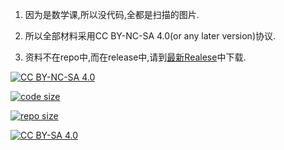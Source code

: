 <!--
 * @Github: https://github.com/Certseeds/MA212_2018F
 * @Organization: SUSTech
 * @Author: nanoseeds
 * @Date: 2020-09-06 11:50:36
 * @LastEditors: nanoseeds
 * @LastEditTime: 2020-09-06 11:55:10
 * @License: CC-BY-NC-SA_V4_0 or any later version 
 -->
1. 因为是数学课,所以没代码,全都是扫描的图片.

2. 所以全部材料采用CC BY-NC-SA 4.0(or any later version)协议.

3. 资料不在repo中,而在release中,请到[最新Realese](https://github.com/Certseeds/MA212_2018F/releases/latest)中下载.

[![CC BY-NC-SA 4.0](https://img.shields.io/badge/License-CC%20BY--NC--SA%204.0-orange)][cc_by_nc_sa_4_0]  

[![code size](https://img.shields.io/github/languages/code-size/Certseeds/tricks?color=%230099CC)]() 

[![repo size](https://img.shields.io/github/repo-size/Certseeds/tricks?color=%23CC9900)]()

[![CC BY-SA 4.0][cc_by_nc_sa_4_0_image]][cc_by_nc_sa_4_0]

[cc_by_nc_sa_4_0]: https://creativecommons.org/licenses/by-nc-sa/4.0/

[cc_by_nc_sa_4_0_image]: https://licensebuttons.net/l/by-nc-sa/4.0/88x31.png
